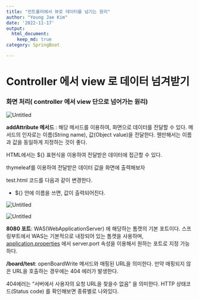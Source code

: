 ```yaml
---
title: "컨트롤러에서 뷰로 데이터를 넘기는 원리"
author: "Young Jae Kim"
date: '2022-11-17'
output:
  html_document:
    keep_md: true
category: SpringBoot

---
```


# Controller 에서 view 로 데이터 넘겨받기

### 화면 처리( controller 에서 view 단으로 넘어가는 원리)

![Untitled](images/controllerToView/1.png)

**addAttribute 메서드** : 해당 메서드를 이용하여, 화면으로 데이터를 전달할 수 있다. 메서드의 인자로는 이름(String name), 값(Object value)을 전달한다. 웬만해서는 이름과 값을 동일하게 지정하는 것이 좋다.

HTML에서는 ${} 표현식을 이용하여 전달받은 데이터에 접근할 수 있다.

thymeleaf를 이용하여 전달받은 데이터 값을 화면에 출력해보자 

test.html 코드를 다음과 같이 변경한다.   

- ${} 안에  이름을 쓰면, 값이 출력되어진다.

![Untitled](images/controllerToView/2.png)

![Untitled](images/controllerToView/3.png)

**8080 포트**: WAS(WebApplicationServer) 에 해당하는 톰캣의 기본 포트이다. 스프링부트에서 WAS는 기본적으로 내장되어 있는 톰캣을 사용하며, [application.properties](http://application.properties) 에서 server.port 속성을 이용해서 원하는 포트로 지정 가능하다.

**/board/test**: openBoardWrite 메서드와 매핑된 URL을 의미한다. 만약 매핑되지 않은 URL을 호출하는 경우에는 404 에러가 발생한다. 

404에러는 “서버에서 사용자의 요청 URL을 찾을수 없음” 을 의미한다. HTTP 상태코드(Status code) 를 확인해보면 종류별로 나와있다. 

